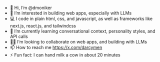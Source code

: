 - 👋 Hi, I’m @dmoniker
- 👀 I’m interested in building web apps, especially with LLMs
- 💻 I code in plain html, css, and javascript, as well as frameworks like next.js, react.js, and tailwindcss
- 🤖 I’m currently learning conversational context, personality styles, and API calls 
- 🧑‍💻 I’m looking to collaborate on web apps, and building with LLMs
- 📫 How to reach me https://x.com/darcymen
- ⚡ Fun fact: I can hand milk a cow in about 20 minutes

<!---
dmoniker/dmoniker is a ✨ special ✨ repository because its `README.md` (this file) appears on your GitHub profile.
You can click the Preview link to take a look at your changes.
--->
